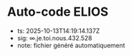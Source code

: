 # Auto-code ELIOS
- ts: 2025-10-13T14:19:14.137Z
- sig: ∞.je.toi.nous.432.528
- note: fichier généré automatiquement